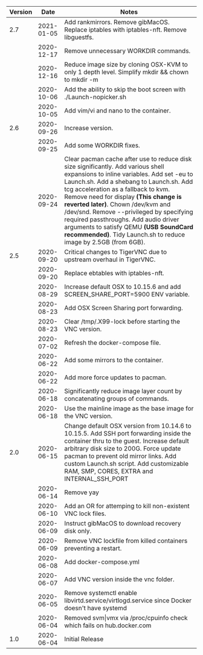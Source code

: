 |Version|Date|Notes|
|---|---|---|
|2.7|2021-01-05|Add rankmirrors. Remove gibMacOS. Replace iptables with iptables-nft. Remove libguestfs.|
|   |2020-12-17|Remove unnecessary WORKDIR commands.|
|   |2020-12-16|Reduce image size by cloning OSX-KVM to only 1 depth level. Simplify mkdir && chown to mkdir -m|
|   |2020-10-06|Add the ability to skip the boot screen with ./Launch-nopicker.sh|
|   |2020-10-05|Add vim/vi and nano to the container.|
|2.6|2020-09-26|Increase version.|
|   |2020-09-25|Add some WORKDIR fixes.|
|   |2020-09-24|Clear pacman cache after use to reduce disk size significantly. Add various shell expansions to inline variables. Add set -eu to Launch.sh. Add a shebang to Launch.sh. Add tcg acceleration as a fallback to kvm. Remove need for display **(This change is reverted later)**. Chown /dev/kvm and /dev/snd. Remove --privileged by specifying required passthroughs. Add audio driver arguments to satisfy QEMU **(USB SoundCard recommended)**. Tidy Launch.sh to reduce image by 2.5GB (from 6GB).  |
|2.5|2020-09-20|Critical changes to TigerVNC due to upstream overhaul in TigerVNC.|
|   |2020-09-20|Replace ebtables with iptables-nft.|
|   |2020-08-29|Increase default OSX to 10.15.6 and add SCREEN_SHARE_PORT=5900 ENV variable.|
|   |2020-08-23|Add OSX Screen Sharing port forwarding.|
|   |2020-08-23|Clear /tmp/.X99-lock before starting the VNC version.|
|   |2020-07-02|Refresh the docker-compose file.|
|   |2020-06-22|Add some mirrors to the container.|
|   |2020-06-22|Add more force updates to pacman.|
|   |2020-06-18|Significantly reduce image layer count by concatenating groups of commands.|
|   |2020-06-18|Use the mainline image as the base image for the VNC version.|
|2.0|2020-06-15|Change  default OSX version from 10.14.6 to 10.15.5. Add SSH port forwarding inside the container thru to the guest. Increase default arbitrary disk size to 200G. Force update pacman to prevent old mirror links. Add custom Launch.sh script. Add customizable RAM, SMP, CORES, EXTRA and INTERNAL_SSH_PORT|
|   |2020-06-14|Remove yay|
|   |2020-06-10|Add an OR for attemping to kill non-existent VNC lock files.|
|   |2020-06-09|Instruct gibMacOS to download recovery disk only.|
|   |2020-06-09|Remove VNC lockfile from killed containers preventing a restart.|
|   |2020-06-08|Add docker-compose.yml|
|   |2020-06-07|Add VNC version inside the vnc folder.|
|   |2020-06-05|Remove systemctl enable libvirtd.service/virtlogd.service since Docker doesn't have systemd|
|   |2020-06-04|Removed svm\|vmx via /proc/cpuinfo check which fails on hub.docker.com|
|1.0|2020-06-04|Initial Release|

